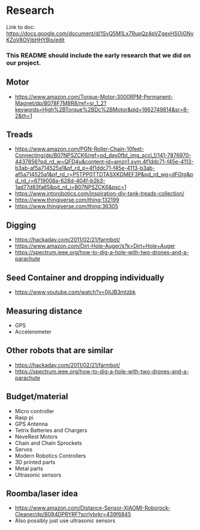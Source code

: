 # Research

Link to doc: https://docs.google.com/document/d/1SvQ5M1Lx7RupQz4pVZgexHSOjGNyKZoV8OVjbHHYBjs/edit

### This README should include the early research that we did on our project.

## Motor
- https://www.amazon.com/Torque-Motor-3000RPM-Permanent-Magnet/dp/B078F7M8R8/ref=sr_1_2?keywords=High%2BTorque%2BDc%2BMotor&qid=1662749814&sr=8-2&th=1

## Treads
- https://www.amazon.com/PGN-Roller-Chain-10feet-Connecting/dp/B07NPSZCK6/ref=pd_day0fbt_img_sccl_1/141-7876970-4437856?pd_rd_w=QFD4u&content-id=amzn1.sym.4f1ddc71-f45e-4113-b3ab-af5a714525a1&pf_rd_p=4f1ddc71-f45e-4113-b3ab-af5a714525a1&pf_rd_r=P5TPP0TTDTASXKDMEF3P&pd_rd_wg=dFGtg&pd_rd_r=6719008a-628d-404f-b2b3-1ad77d83fa65&pd_rd_i=B07NPSZCK6&psc=1
- https://www.intorobotics.com/inspiration-diy-tank-treads-collection/
- https://www.thingiverse.com/thing:132199
- https://www.thingiverse.com/thing:36305

## Digging
- https://hackaday.com/2011/02/21/farmbot/ 
- https://www.amazon.com/Dirt-Hole-Auger/s?k=Dirt+Hole+Auger
- https://spectrum.ieee.org/how-to-dig-a-hole-with-two-drones-and-a-parachute 

## Seed Container and dropping individually
- https://www.youtube.com/watch?v=0jIJB3mtzbk 


## Measuring distance
- GPS
- Accelerometer

## Other robots that are similar
- https://hackaday.com/2011/02/21/farmbot/
- https://spectrum.ieee.org/how-to-dig-a-hole-with-two-drones-and-a-parachute 

## Budget/material
- Micro controller
- Rasp pi
- GPS Antenna
- Tetrix Batteries and Chargers
- NeveRest Motors
- Chain and Chain Sprockets
- Servos
- Modern Robotics Controllers
- 3D printed parts
- Metal parts
- Ultrasonic sensors

## Roomba/laser idea
- https://www.amazon.com/Distance-Sensor-XIAOMI-Roborock-Cleaner/dp/B084DPRYRF?scrlybrkr=439f6845
- Also possibly just use ultrasonic sensors
